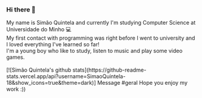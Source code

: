 ### Hi there 👋

<!--
**SimaoQuintela/SimaoQuintela** is a ✨ _special_ ✨ repository because its `README.md` (this file) appears on your GitHub profile.
--!>

My name is Simão Quintela and currently I'm studying Computer Science at Universidade do Minho 💻 <br/>

My first contact with programming was right before I went to university and I loved everything
I've learned so far! <br/> I'm a young boy who like to study, listen to music and play some video games.<br/><br/>

[![Simão Quintela's github stats](https://github-readme-stats.vercel.app/api?username=SimaoQuintela-18&show_icons=true&theme=dark)]

Message #geral

Hope you enjoy my work :))

